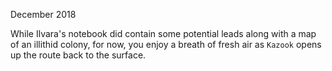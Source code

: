 December 2018

While Ilvara's notebook did contain some potential leads along with a map of an illithid colony, for now, you enjoy a breath of fresh air as `Kazook` opens up the route back to the surface.